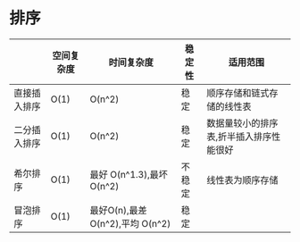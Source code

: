 # 排序 

|  |空间复杂度|时间复杂度|稳定性|适用范围|
|--|----------|---------|-----|-------|
|直接插入排序|O(1) | O(n^2)| 稳定| 顺序存储和链式存储的线性表|
|二分插入排序| O(1)| O(n^2)| 稳定| 数据量较小的排序表,折半插入排序性能很好|
|希尔排序|O(1) | 最好 O(n^1.3),最坏 O(n^2)| 不稳定| 线性表为顺序存储|
|冒泡排序| O(1)|最好O(n),最差 O(n^2),平均 O(n^2)|稳定||
